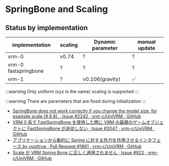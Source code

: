 # SpringBone and Scaling

## Status by implementation

| implementation       | scaling | Dynamic parameter | manual update |
| -------------------- | ------- | ----------------- | ------------- |
| vrm-0                | v0.74   | ?                 | ?             |
| vrm-0 fastspringbone | ?       | ?                 | ?             |
| vrm-1                | ?       | v0.106(gravity)   | ✅            |

:::warning Only uniform (xyz is the same) scaling is supported
:::

:::warning There are parameters that are fixed during initialization
:::

- [SpringBone does not work correctly if you change the model size, for example scale (8,8,8). · Issue #2242 · vrm-c/UniVRM · GitHub](https://github.com/vrm-c/UniVRM/issues/2242)
- [VRM 0 系で FastSpringBone を使用した際に VRM の最親のゲームオブジェクトに FastSpringBone が追従しない · Issue #2047 · vrm-c/UniVRM · GitHub](https://github.com/vrm-c/UniVRM/issues/2047)
- [アプリケーションから動的に Spring に対する外力を作用させるインタフェース by ousttrue · Pull Request #1861 · vrm-c/UniVRM · GitHub](https://github.com/vrm-c/UniVRM/pull/1861)
- [Scale が VRM Spring Bone に正しく適用されません · Issue #922 · vrm-c/UniVRM · GitHub](https://github.com/vrm-c/UniVRM/issues/922)
